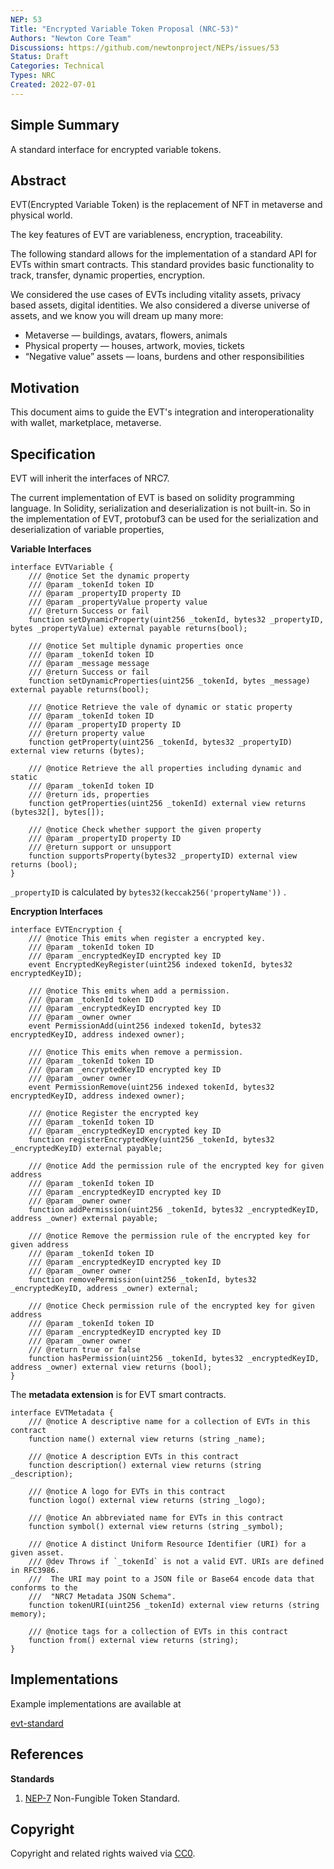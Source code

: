 ```yaml
---
NEP: 53
Title: "Encrypted Variable Token Proposal (NRC-53)"
Authors: "Newton Core Team"
Discussions: https://github.com/newtonproject/NEPs/issues/53
Status: Draft
Categories: Technical
Types: NRC
Created: 2022-07-01
---
```


## Simple Summary

A standard interface for encrypted variable tokens.

## Abstract

EVT(Encrypted Variable Token) is the replacement of NFT in metaverse and physical world.

The key features of EVT are variableness, encryption, traceability. 

The following standard allows for the implementation of a standard API for EVTs within smart contracts. This standard provides basic functionality to track, transfer, dynamic properties, encryption. 

We considered the use cases of EVTs including vitality assets, privacy based assets, digital identities. We also considered a diverse universe of assets, and we know you will dream up many more:

- Metaverse — buildings, avatars, flowers, animals
- Physical property — houses, artwork, movies, tickets
- “Negative value” assets — loans, burdens and other responsibilities

## Motivation

This document aims to guide the EVT's integration and interoperationality with wallet, marketplace, metaverse.

## Specification

EVT will inherit the interfaces of NRC7.

The current implementation of EVT is based on solidity programming language. In Solidity, serialization and deserialization is not built-in. So in the implementation of EVT, protobuf3 can be used for the serialization and deserialization of variable properties,

**Variable Interfaces**

```solidity
interface EVTVariable {
    /// @notice Set the dynamic property
    /// @param _tokenId token ID
    /// @param _propertyID property ID
    /// @param _propertyValue property value
    /// @return Success or fail
    function setDynamicProperty(uint256 _tokenId, bytes32 _propertyID, bytes _propertyValue) external payable returns(bool);

    /// @notice Set multiple dynamic properties once
    /// @param _tokenId token ID
    /// @param _message message
    /// @return Success or fail
    function setDynamicProperties(uint256 _tokenId, bytes _message) external payable returns(bool);

    /// @notice Retrieve the vale of dynamic or static property
    /// @param _tokenId token ID
    /// @param _propertyID property ID
    /// @return property value
    function getProperty(uint256 _tokenId, bytes32 _propertyID) external view returns (bytes);

    /// @notice Retrieve the all properties including dynamic and static
    /// @param _tokenId token ID
    /// @return ids, properties
    function getProperties(uint256 _tokenId) external view returns (bytes32[], bytes[]);

    /// @notice Check whether support the given property
    /// @param _propertyID property ID
    /// @return support or unsupport
    function supportsProperty(bytes32 _propertyID) external view returns (bool);
}
```

`_propertyID` is calculated by `bytes32(keccak256('propertyName'))` .

**Encryption Interfaces**

```solidity
interface EVTEncryption {
​    /// @notice This emits when register a encrypted key.
​    /// @param _tokenId token ID
​    /// @param _encryptedKeyID encrypted key ID
​    event EncryptedKeyRegister(uint256 indexed tokenId, bytes32 encryptedKeyID);

    /// @notice This emits when add a permission.
​    /// @param _tokenId token ID
​    /// @param _encryptedKeyID encrypted key ID
​    /// @param _owner owner
​    event PermissionAdd(uint256 indexed tokenId, bytes32 encryptedKeyID, address indexed owner);

    /// @notice This emits when remove a permission.
​    /// @param _tokenId token ID
​    /// @param _encryptedKeyID encrypted key ID
​    /// @param _owner owner
​    event PermissionRemove(uint256 indexed tokenId, bytes32 encryptedKeyID, address indexed owner);

    /// @notice Register the encrypted key
    /// @param _tokenId token ID
    /// @param _encryptedKeyID encrypted key ID
    function registerEncryptedKey(uint256 _tokenId, bytes32 _encryptedKeyID) external payable;

    /// @notice Add the permission rule of the encrypted key for given address
    /// @param _tokenId token ID
    /// @param _encryptedKeyID encrypted key ID
    /// @param _owner owner
    function addPermission(uint256 _tokenId, bytes32 _encryptedKeyID, address _owner) external payable;

    /// @notice Remove the permission rule of the encrypted key for given address
    /// @param _tokenId token ID
    /// @param _encryptedKeyID encrypted key ID
    /// @param _owner owner
    function removePermission(uint256 _tokenId, bytes32 _encryptedKeyID, address _owner) external;

    /// @notice Check permission rule of the encrypted key for given address
    /// @param _tokenId token ID
    /// @param _encryptedKeyID encrypted key ID
    /// @param _owner owner
    /// @return true or false
    function hasPermission(uint256 _tokenId, bytes32 _encryptedKeyID, address _owner) external view returns (bool);
}
```

The **metadata extension** is for EVT smart contracts.

```solidity
interface EVTMetadata {
    /// @notice A descriptive name for a collection of EVTs in this contract
    function name() external view returns (string _name);

    /// @notice A description EVTs in this contract
    function description() external view returns (string _description);

    /// @notice A logo for EVTs in this contract
    function logo() external view returns (string _logo);

    /// @notice An abbreviated name for EVTs in this contract
    function symbol() external view returns (string _symbol);

    /// @notice A distinct Uniform Resource Identifier (URI) for a given asset.
    /// @dev Throws if `_tokenId` is not a valid EVT. URIs are defined in RFC3986. 
    ///  The URI may point to a JSON file or Base64 encode data that conforms to the
    ///  "NRC7 Metadata JSON Schema".
    function tokenURI(uint256 _tokenId) external view returns (string memory);

    /// @notice tags for a collection of EVTs in this contract
    function from() external view returns (string);
}
```

## Implementations

Example implementations are available at

[evt-standard](https://github.com/newtonproject/evt-standard)


## References

**Standards**

1. [NEP-7](https://neps.newtonproject.org/neps/nep-7) Non-Fungible Token Standard.

## Copyright

Copyright and related rights waived via [CC0](https://creativecommons.org/publicdomain/zero/1.0/).